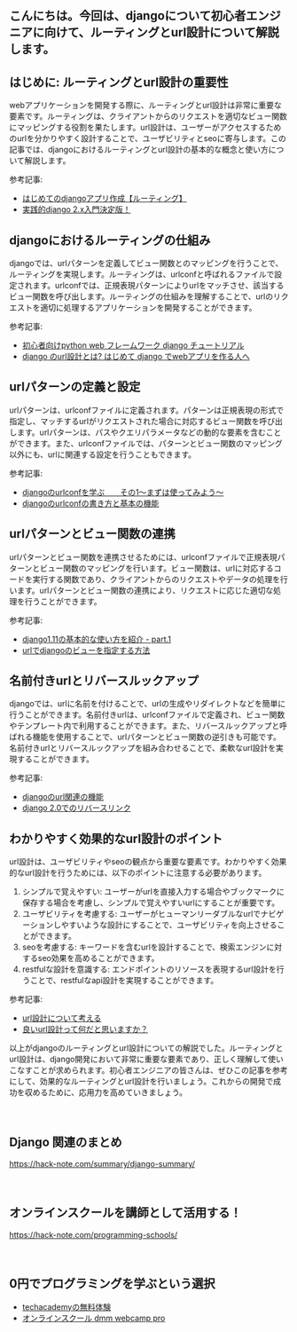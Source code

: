 <!--
title: 【django】mvcパターンを理解する：model, view, controllerとは？
tags: python,django
id: 
private: false
-->

## こんにちは。今回は、djangoについて初心者エンジニアに向けて、ルーティングとurl設計について解説します。

## はじめに: ルーティングとurl設計の重要性
webアプリケーションを開発する際に、ルーティングとurl設計は非常に重要な要素です。ルーティングは、クライアントからのリクエストを適切なビュー関数にマッピングする役割を果たします。url設計は、ユーザーがアクセスするためのurlを分かりやすく設計することで、ユーザビリティとseoに寄与します。この記事では、djangoにおけるルーティングとurl設計の基本的な概念と使い方について解説します。

参考記事:
- [はじめてのdjangoアプリ作成【ルーティング】](https://qiita.com/catmint12/items/1a1df07d2e4d54ad8b0b)
- [実践的django 2.x入門決定版！](https://qiita.com/zrn/items/df106e5f647862aad5e9)

## djangoにおけるルーティングの仕組み
djangoでは、urlパターンを定義してビュー関数とのマッピングを行うことで、ルーティングを実現します。ルーティングは、urlconfと呼ばれるファイルで設定されます。urlconfでは、正規表現パターンによりurlをマッチさせ、該当するビュー関数を呼び出します。ルーティングの仕組みを理解することで、urlのリクエストを適切に処理するアプリケーションを開発することができます。

参考記事:
- [初心者向けpython web フレームワーク django チュートリアル](https://qiita.com/kodaira_/items/2cff4b687ffa3d00c488)
- [django のurl設計とは? はじめて django でwebアプリを作る人へ](https://qiita.com/richard5/items/330abaf50a5dfc9fd119)

## urlパターンの定義と設定
urlパターンは、urlconfファイルに定義されます。パターンは正規表現の形式で指定し、マッチするurlがリクエストされた場合に対応するビュー関数を呼び出します。urlパターンは、パスやクエリパラメータなどの動的な要素を含むことができます。また、urlconfファイルでは、パターンとビュー関数のマッピング以外にも、urlに関連する設定を行うこともできます。

参考記事:
- [djangoのurlconfを学ぶ　　その1〜まずは使ってみよう〜](https://qiita.com/frostyplanet/items/8d4f24e3b103f834efc3)
- [djangoのurlconfの書き方と基本の機能](https://qiita.com/okoppe8/items/2fc05f789485180ba159)

## urlパターンとビュー関数の連携
urlパターンとビュー関数を連携させるためには、urlconfファイルで正規表現パターンとビュー関数のマッピングを行います。ビュー関数は、urlに対応するコードを実行する関数であり、クライアントからのリクエストやデータの処理を行います。urlパターンとビュー関数の連携により、リクエストに応じた適切な処理を行うことができます。

参考記事:
- [django1.11の基本的な使い方を紹介 - part.1](https://qiita.com/commonplace-double/items/7df09283a6be571d9735)
- [urlでdjangoのビューを指定する方法](https://qiita.com/tomoya_ozawa/items/eeabc411e3aff0337d46)

## 名前付きurlとリバースルックアップ
djangoでは、urlに名前を付けることで、urlの生成やリダイレクトなどを簡単に行うことができます。名前付きurlは、urlconfファイルで定義され、ビュー関数やテンプレート内で利用することができます。また、リバースルックアップと呼ばれる機能を使用することで、urlパターンとビュー関数の逆引きも可能です。名前付きurlとリバースルックアップを組み合わせることで、柔軟なurl設計を実現することができます。

参考記事:
- [djangoのurl関連の機能](https://qiita.com/snymph/items/716d6ef3d4e67c4fdf23)
- [django 2.0でのリバースリンク](https://qiita.com/uenosy/items/30c70cf2df2e794db993)

## わかりやすく効果的なurl設計のポイント
url設計は、ユーザビリティやseoの観点から重要な要素です。わかりやすく効果的なurl設計を行うためには、以下のポイントに注意する必要があります。

1. シンプルで覚えやすい: ユーザーがurlを直接入力する場合やブックマークに保存する場合を考慮し、シンプルで覚えやすいurlにすることが重要です。
2. ユーザビリティを考慮する: ユーザーがヒューマンリーダブルなurlでナビゲーションしやすいような設計にすることで、ユーザビリティを向上させることができます。
3. seoを考慮する: キーワードを含むurlを設計することで、検索エンジンに対するseo効果を高めることができます。
4. restfulな設計を意識する: エンドポイントのリソースを表現するurl設計を行うことで、restfulなapi設計を実現することができます。

参考記事:
- [url設計について考える](https://qiita.com/snymph/items/6c11da31d9ddfe829667)
- [良いurl設計って何だと思いますか？](https://qiita.com/takida56/items/039ac6204ee90c88f5fe)

以上がdjangoのルーティングとurl設計についての解説でした。ルーティングとurl設計は、django開発において非常に重要な要素であり、正しく理解して使いこなすことが求められます。初心者エンジニアの皆さんは、ぜひこの記事を参考にして、効果的なルーティングとurl設計を行いましょう。これからの開発で成功を収めるために、応用力を高めていきましょう。

　

## Django 関連のまとめ
https://hack-note.com/summary/django-summary/

　

## オンラインスクールを講師として活用する！
https://hack-note.com/programming-schools/

　

## 0円でプログラミングを学ぶという選択
- [techacademyの無料体験](//af.moshimo.com/af/c/click?a_id=2612475&amp;p_id=1555&amp;pc_id=2816&amp;pl_id=22706&amp;url=https%3a%2f%2ftechacademy.jp%2fhtmlcss-trial%3futm_source%3dmoshimo%26utm_medium%3daffiliate%26utm_campaign%3dtextad)
- [オンラインスクール dmm webcamp pro](//af.moshimo.com/af/c/click?a_id=2612482&amp;p_id=1363&amp;pc_id=2297&amp;pl_id=39999&amp;guid=on)

